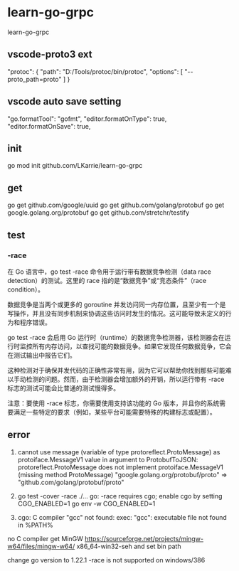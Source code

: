 # learn-go-grpc
learn-go-grpc

## vscode-proto3 ext
"protoc": {
    "path": "D:/Tools/protoc/bin/protoc",
    "options": [
        "--proto_path=proto"
    ]
}

## vscode auto save setting 
"go.formatTool": "gofmt",
"editor.formatOnType": true,
"editor.formatOnSave": true,

## init
go mod init github.com/LKarrie/learn-go-grpc

## get
go get github.com/google/uuid
go get github.com/golang/protobuf
go get google.golang.org/protobuf
go get github.com/stretchr/testify

## test
### -race
在 Go 语言中，go test -race 命令用于运行带有数据竞争检测（data race detection）的测试。这里的 race 指的是“数据竞争”或“竞态条件”（race condition）。

数据竞争是当两个或更多的 goroutine 并发访问同一内存位置，且至少有一个是写操作，并且没有同步机制来协调这些访问时发生的情况。这可能导致未定义的行为和程序错误。

go test -race 会启用 Go 运行时（runtime）的数据竞争检测器，该检测器会在运行时监控所有内存访问，以查找可能的数据竞争。如果它发现任何数据竞争，它会在测试输出中报告它们。

这种检测对于确保并发代码的正确性非常有用，因为它可以帮助你找到那些可能难以手动检测的问题。然而，由于检测器会增加额外的开销，所以运行带有 -race 标志的测试可能会比普通的测试慢得多。

注意：要使用 -race 标志，你需要使用支持该功能的 Go 版本，并且你的系统需要满足一些特定的要求（例如，某些平台可能需要特殊的构建标志或配置）。

## error
1. cannot use message (variable of type protoreflect.ProtoMessage) as protoiface.MessageV1 value in argument to ProtobufToJSON: protoreflect.ProtoMessage does not implement protoiface.MessageV1 (missing method ProtoMessage)
"google.golang.org/protobuf/proto" => "github.com/golang/protobuf/proto"

2. go test -cover -race ./...
go: -race requires cgo; enable cgo by setting CGO_ENABLED=1
go env -w CGO_ENABLED=1

3. cgo: C compiler "gcc" not found: exec: "gcc": executable file not found in %PATH%

no C compiler
get MinGW https://sourceforge.net/projects/mingw-w64/files/mingw-w64/ x86_64-win32-seh
and set bin path 

change go version to 1.22.1 
-race is not supported on windows/386

